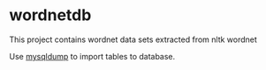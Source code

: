 # wordnetdb
This project contains wordnet data sets extracted from nltk wordnet

Use [mysqldump](https://stackoverflow.com/questions/11407349/mysql-how-to-export-and-import-a-sql-file-from-command-line) to import tables to database.
